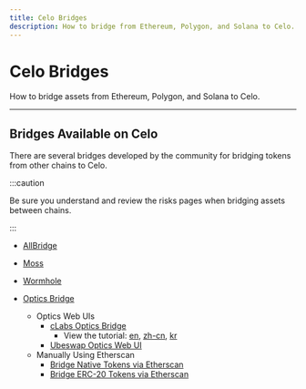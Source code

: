 ```yaml
---
title: Celo Bridges
description: How to bridge from Ethereum, Polygon, and Solana to Celo.
---
```


# Celo Bridges

How to bridge assets from Ethereum, Polygon, and Solana to Celo.

___

## Bridges Available on Celo

There are several bridges developed by the community for bridging tokens from other chains to Celo.

:::caution

Be sure you understand and review the risks pages when bridging assets between chains.

:::

* [AllBridge](https://app.allbridge.io/bridge?from=ETH&to=POL&asset=USDC) 
* [Moss](https://bridge.moss.earth/)
* [Wormhole](https://www.portalbridge.com/#/transfer)

* [Optics Bridge](../optics.md)
  * Optics Web UIs
    * [cLabs Optics Bridge](https://optics.app)
      * View the tutorial: [en](/bridge/optics/gui), [zh-cn](/bridge/optics/gui-zh-cn), [kr](/bridge/optics/gui-kr)
    * [Ubeswap Optics Web UI](https://app.ubeswap.org/#/bridge)
  * Manually Using Etherscan
    * [Bridge Native Tokens via Etherscan](bridging-native-assets.md)
    * [Bridge ERC-20 Tokens via Etherscan](bridging-tokens-with-etherscan.md)
